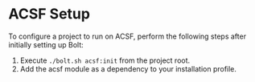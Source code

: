 # ACSF Setup

To configure a project to run on ACSF, perform the following steps after initially setting up Bolt:
 
1. Execute `./bolt.sh acsf:init` from the project root.
1. Add the acsf module as a dependency to your installation profile.
